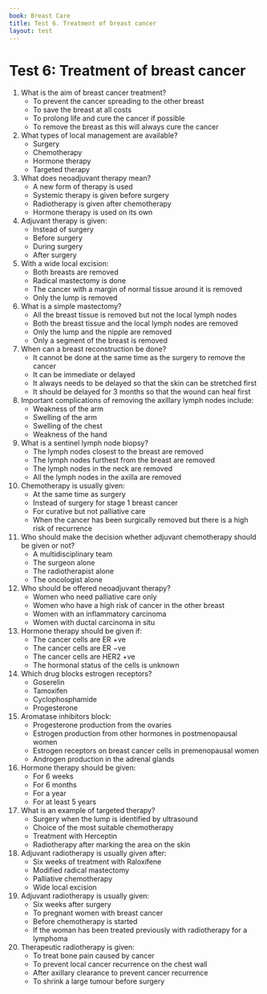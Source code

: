 ```yaml
---
book: Breast Care
title: Test 6. Treatment of breast cancer
layout: test
---
```


# Test 6: Treatment of breast cancer

1.	What is the aim of breast cancer treatment?
	-	To prevent the cancer spreading to the other breast
	-	To save the breast at all costs
	+	To prolong life and cure the cancer if possible
	-	To remove the breast as this will always cure the cancer
2.	What types of local management are available?
	+	Surgery
	-	Chemotherapy
	-	Hormone therapy
	-	Targeted therapy
3.	What does neoadjuvant therapy mean?
	-	A new form of therapy is used
	+	Systemic therapy is given before surgery
	-	Radiotherapy is given after chemotherapy
	-	Hormone therapy is used on its own
4.	Adjuvant therapy is given:
	-	Instead of surgery
	-	Before surgery
	-	During surgery
	+	After surgery
5.	With a wide local excision:
	-	Both breasts are removed
	-	Radical mastectomy is done
	+	The cancer with a margin of normal tissue around it is removed
	-	Only the lump is removed
6.	What is a simple mastectomy?
	+	All the breast tissue is removed but not the local lymph nodes
	-	Both the breast tissue and the local lymph nodes are removed
	-	Only the lump and the nipple are removed
	-	Only a segment of the breast is removed
7.	When can a breast reconstruction be done?
	-	It cannot be done at the same time as the surgery to remove the cancer
	+	It can be immediate or delayed
	-	It always needs to be delayed so that the skin can be stretched first
	-	It should be delayed for 3 months so that the wound can heal first
8.	Important complications of removing the axillary lymph nodes include:
	-	Weakness of the arm
	+	Swelling of the arm
	-	Swelling of the chest
	-	Weakness of the hand
9.	What is a sentinel lymph node biopsy?
	+	The lymph nodes closest to the breast are removed
	-	The lymph nodes furthest from the breast are removed
	-	The lymph nodes in the neck are removed
	-	All the lymph nodes in the axilla are removed
10.	Chemotherapy is usually given:
	-	At the same time as surgery
	-	Instead of surgery for stage 1 breast cancer
	-	For curative but not palliative care
	+	When the cancer has been surgically removed but there is a high risk of recurrence
11.	Who should make the decision whether adjuvant chemotherapy should be given or not?
	+	A multidisciplinary team
	-	The surgeon alone
	-	The radiotherapist alone
	-	The oncologist alone
12.	Who should be offered neoadjuvant therapy?
	-	Women who need palliative care only
	-	Women who have a high risk of cancer in the other breast
	+	Women with an inflammatory carcinoma
	-	Women with ductal carcinoma in situ
13.	Hormone therapy should be given if:
	+	The cancer cells are ER +ve
	-	The cancer cells are ER −ve
	-	The cancer cells are HER2 +ve
	-	The hormonal status of the cells is unknown
14.	Which drug blocks estrogen receptors?
	-	Goserelin
	+	Tamoxifen
	-	Cyclophosphamide
	-	Progesterone
15.	Aromatase inhibitors block:
	-	Progesterone production from the ovaries
	+	Estrogen production from other hormones in postmenopausal women
	-	Estrogen receptors on breast cancer cells in premenopausal women
	-	Androgen production in the adrenal glands
16.	Hormone therapy should be given:
	-	For 6 weeks
	-	For 6 months
	-	For a year
	+	For at least 5 years
17.	What is an example of targeted therapy?
	-	Surgery when the lump is identified by ultrasound
	-	Choice of the most suitable chemotherapy
	+	Treatment with Herceptin
	-	Radiotherapy after marking the area on the skin
18.	Adjuvant radiotherapy is usually given after:
	-	Six weeks of treatment with Raloxifene
	-	Modified radical mastectomy
	-	Palliative chemotherapy
	+	Wide local excision
19.	Adjuvant radiotherapy is usually given:
	+	Six weeks after surgery
	-	To pregnant women with breast cancer
	-	Before chemotherapy is started
	-	If the woman has been treated previously with radiotherapy for a lymphoma
20.	Therapeutic radiotherapy is given:
	+	To treat bone pain caused by cancer
	-	To prevent local cancer recurrence on the chest wall
	-	After axillary clearance to prevent cancer recurrence
	-	To shrink a large tumour before surgery
